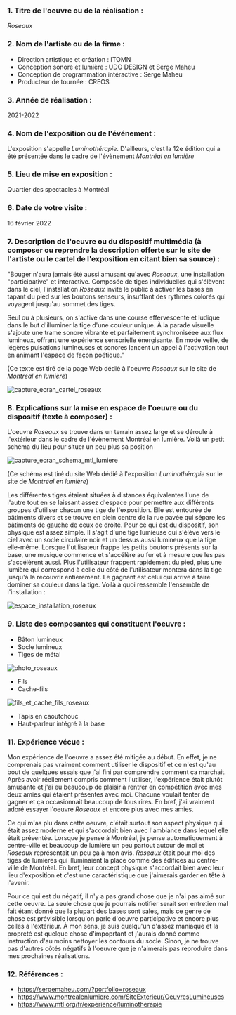 ### 1. Titre de l'oeuvre ou de la réalisation :

*Roseaux*

### 2. Nom de l'artiste ou de la firme :

- Direction artistique et création : ITOMN 
- Conception sonore et lumière : UDO DESIGN et Serge Maheu 
- Conception de programmation intéractive : Serge Maheu 
- Producteur de tournée : CREOS

### 3. Année de réalisation :

2021-2022

### 4. Nom de l'exposition ou de l'événement :

L'exposition s'appelle *Luminothérapie*. D'ailleurs, c'est la 12e édition qui a été présentée dans le cadre de l'évènement *Montréal en lumière*

### 5. Lieu de mise en exposition :

Quartier des spectacles à Montréal

### 6. Date de votre visite : 

16 février 2022 

### 7. Description de l'oeuvre ou du dispositif multimédia (à composer ou reprendre la description offerte sur le site de l'artiste ou le cartel de l'exposition en citant bien sa source) : 

"Bouger n'aura jamais été aussi amusant qu'avec *Roseaux*, une installation "participative" et interactive. Composée de tiges individuelles qui s'élèvent dans le ciel, l'installation *Roseaux* invite le public à activer les bases en tapant du pied sur les boutons senseurs, insufflant des rythmes colorés qui voyagent jusqu'au sommet des tiges.

Seul ou à plusieurs, on s'active dans une course effervescente et ludique dans le but d'illuminer la tige d'une couleur unique. À la parade visuelle s'ajoute une trame sonore vibrante et parfaitement synchroniséee aux flux lumineux, offrant une expérience sensorielle énergisante. En mode veille, de légères pulsations lumineuses et sonores lancent un appel à l'activation tout en animant l'espace de façon poétique."

(Ce texte est tiré de la page Web dédié à l'oeuvre *Roseaux* sur le site de *Montréal en lumière*)

![capture_ecran_cartel_roseaux](medias/photographies/capture_ecran_cartel_roseaux.png)

### 8. Explications sur la mise en espace de l'oeuvre ou du dispositif (texte à composer) : 

L'oeuvre *Roseaux* se trouve dans un terrain assez large et se déroule à l'extérieur dans le cadre de l'évènement Montréal en lumière. Voilà un petit schéma du lieu pour situer un peu plus sa position

![capture_ecran_schema_mtl_lumiere](medias/photographies/capture_ecran_schema_mtl_lumiere.png)

(Ce schéma est tiré du site Web dédié à l'exposition *Luminothérapie* sur le site de *Montréal en lumière*)


Les différentes tiges étaient situées à distances équivalentes l'une de l'autre tout en se laissant assez d'espace pour permettre aux différents groupes d'utiliser chacun une tige de l'exposition. Elle est entourée de bâtiments divers et se trouve en plein centre de la rue pavée qui sépare les bâtiments de gauche de ceux de droite. Pour ce qui est du dispositif, son physique est assez simple. Il s'agit d'une tige lumieuse qui s'élève vers le ciel avec un socle circulaire noir et un dessus aussi lumineux que la tige elle-même. Lorsque l'utilisateur frappe les petits boutons présents sur la base, une musique commence et s'accélère au fur et à mesure que les pas s'accélèrent aussi. Plus l'utilisateur frappent rapidement du pied, plus une lumière qui correspond à celle du côté de l'utilisateur montera dans la tige jusqu'à la recouvrir entièrement. Le gagnant est celui qui arrive à faire dominer sa couleur dans la tige. Voilà à quoi ressemble l'ensemble de l'installation :

![espace_installation_roseaux](medias/photographies/espace_installation_roseaux.jpg)

### 9. Liste des composantes qui constituent l'oeuvre :

- Bâton lumineux 
- Socle lumineux 
- Tiges de métal 

![photo_roseaux](medias/photographies/photo_roseaux.jpg)

- Fils 
- Cache-fils 

![fils_et_cache_fils_roseaux](medias/photographies/fil_et_cache_fil_roseaux.jpg)
- Tapis en caoutchouc 
- Haut-parleur intégré à la base 

### 11. Expérience vécue :
 
Mon expérience de l'oeuvre a assez été mitigée au début. En effet, je ne comprenais pas vraiment comment utiliser le dispositif et ce n'est qu'au bout de quelques essais que j'ai fini par comprendre comment ça marchait. Après avoir réellement compris comment l'utiliser, l'expérience était plutôt amusante et j'ai eu beaucoup de plaisir à rentrer en compétition avec mes deux amies qui étaient présentes avec moi. Chacune voulait tenter de gagner et ça occasionnait beaucoup de fous rires. En bref, j'ai vraiment adoré essayer l'oeuvre *Roseaux* et encore plus avec mes amies.

Ce qui m'as plu dans cette oeuvre, c'était surtout son aspect physique qui était assez moderne et qui s'accordait bien avec l'ambiance dans lequel elle était présentée. Lorsque je pense à Montréal, je pense automatiquement à centre-ville et beaucoup de lumière un peu partout autour de moi et *Roseaux* représentait un peu ça à mon avis. *Roseaux* était pour moi des tiges de lumières qui illuminaient la place comme des édifices au centre-ville de Montréal. En bref, leur concept physique s'accordait bien avec leur lieu d'exposition et c'est une caractéristique que j'aimerais garder en tête à l'avenir.

Pour ce qui est du négatif, il n'y a pas grand chose que je n'ai pas aimé sur cette oeuvre. La seule chose que je pourrais notifier serait son entretien mal fait étant donné que la plupart des bases sont sales, mais ce genre de chose est prévisible lorsqu'on parle d'oeuvre participative et encore plus celles à l'extérieur. À mon sens, je suis quelqu'un d'assez maniaque et la propreté est quelque chose d'impoprtant et j'aurais donné comme instruction d'au moins nettoyer les contours du socle. Sinon, je ne trouve pas d'autres côtés négatifs à l'oeuvre que je n'aimerais pas reproduire dans mes prochaines réalisations.
 
 ### 12. Références :
 
- https://sergemaheu.com/?portfolio=roseaux
- https://www.montrealenlumiere.com/SiteExterieur/OeuvresLumineuses
- https://www.mtl.org/fr/experience/luminotherapie

